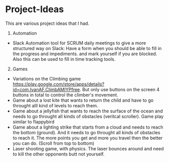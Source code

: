 # Project-Ideas
This are various project ideas that I had.


1. Automation 
- Slack Automation tool for SCRUM daily meetings to give a more structured way on Slack: Have a form when you should be able to fill in the progress and impediments. and mark yourself if you are blocked. Also this can be used to fill in time tracking tools.


2. Games 
- Variations on the Climbing game https://play.google.com/store/apps/details?id=com.IvanAF.ClimbAMIYPfree. But only use buttons on the screen 4 buttons in total to control the climber's movement.
- Game about a lost kite that wants to return the child and have to go throught alll kind of levels to reach them. 
- Game about a jellyfish that wants to reach the surface of the ocean and needs to go throught all kinds of obstacles (veritcal scroller). Game play similar to flappybird
- Game about a lighting strike that starts from a cloud and needs to reach the bottom (ground). And it needs to go throught all kinds of obstacles to reach it. The more points you get and more you travel then the better you can do. (Scroll from top to bottom) 
- Laser shooting game, with physics. The laser bounces around and need to kill the other opponents butt not yourself. 

